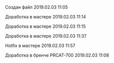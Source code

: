 Создан файл 2019.02.03 11:05

Доработка в мастере 2019.02.03 11:14

Доработка в мастере 2019.02.03 11:15

Доработка в мастере 2019.02.03 11:37

Hotfix в мастере 2019.02.03 11:57

Доработка в бренче PRCAT-700 2019.02.03 11:08
